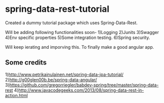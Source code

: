 # spring-data-rest-tutorial

Created a dummy tutorial package which uses Spring-Data-Rest.

Will be adding following functionalities soon-
1)Logging
2)Junits
3)Swagger
4)Env specific properties
5)Some integration testing.
6)Spring security.

Will keep ierating and imporving this. To finally make a good angular app.

Some credits
------------
1)http://www.petrikainulainen.net/spring-data-jpa-tutorial/
2)http://g00glen00b.be/spring-data-angular/
3)https://github.com/gregorriegler/babdev-spring/tree/master/spring-data-rest
4)http://www.javacodegeeks.com/2013/08/spring-data-rest-in-action.html
